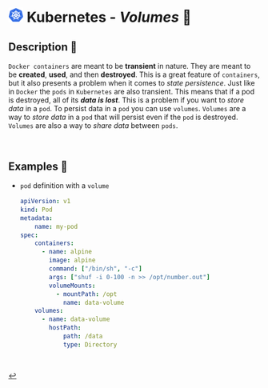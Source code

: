 # <img src="../../00-resources/img/k8s.png" width="30px"> **Kubernetes** - ***Volumes*** 💾


## **Description** 👀

`Docker containers` are meant to be **transient** in nature. They are meant to be **created**, **used**, and then **destroyed**. This is a great feature of `containers`, but it also presents a problem when it comes to *state persistence*. Just like in `Docker` the `pods` in `Kubernetes` are also transient. This means that if a pod is destroyed, all of its ***data is lost***. This is a problem if you want to *store data* in a `pod`. To persist data in a `pod` you can use `volumes`. `Volumes` are a way to *store data* in a `pod` that will persist even if the `pod` is destroyed. `Volumes` are also a way to *share data* between `pods`.

<!-- <br />

## **Basic** `Commands` 📝 -->

<br />


## **Examples** 🧩

* `pod` definition with a `volume`

    ```yaml
    apiVersion: v1
    kind: Pod
    metadata:
        name: my-pod
    spec: 
        containers:
          - name: alpine
            image: alpine
            command: ["/bin/sh", "-c"]
            args: ["shuf -i 0-100 -n >> /opt/number.out"]
            volumeMounts:
              - mountPath: /opt
                name: data-volume
        volumes:
          - name: data-volume
            hostPath:
                path: /data
                type: Directory
    ```

<br />

[↩️](../README.md)
